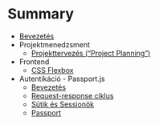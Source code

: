# Summary

* [Bevezetés](README.md)
* Projektmenedzsment
    * [Projekttervezés \(“Project Planning”\)](projekt-tervezés-project-planning.md)
* Frontend
    * [CSS Flexbox](css-flexbox.md)
* Autentikáció - Passport.js
    * [Bevezetés](passport-bevezetes.md)
    * [Request-response ciklus](passport-ciklus.md)
    * [Sütik és Sessionök](passport-session.md)
    * [Passport](passport-passport.md)

